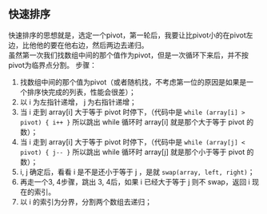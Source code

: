 ## 快速排序
快速排序的思想就是，选定一个pivot，第一轮后，我要让比pivot小的在pivot左边，比他他的要在他右边，然后两边去递归。   
虽然第一次我们找数组中间的那个值作为pivot，但是一次循环下来后，并不按pivot为临界点分割。
步骤：
1. 找数组中间的那个值为pivot（或者随机找，不考虑第一位的原因是如果是一个排序快完成的列表，性能会很差）；
2. 以 i 为左指针递增， j 为右指针递增；
3. 当 i 走到 array[i] 大于等于 pivot 时停下，（代码中是 ```while (array[i] > pivot) { i++ }``` 所以跳出 while 循环时 array[i] 就是那个大于等于 pivot 的数）；
4. 当 i 走到 array[i] 大于等于 pivot 时停下，（代码中是 ```while (array[j] < pivot) { j-- }``` 所以跳出 while 循环时 array[j] 就是那个小于等于 pivot 的数）；
5. i, j 确定后，看看 i 是不是还小于等于 j ，是就 ```swap(array, left, right)```；
6. 再走一个3, 4步骤，跳出 3, 4后，如果 i 已经大于等于 j 则不 swap，返回 i 现在的索引。
7. 以 i 的索引为分界，分割两个数组去递归；